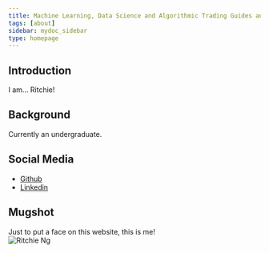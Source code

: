 ```yaml
---
title: Machine Learning, Data Science and Algorithmic Trading Guides and Notes
tags: [about]
sidebar: mydoc_sidebar
type: homepage
---
```


## Introduction

I am... Ritchie!

## Background
Currently an undergraduate.

## Social Media
- [Github](https://github.com/ritchieng)
- [Linkedin](https://www.linkedin.com/in/ritchieng)

## Mugshot
Just to put a face on this website, this is me!
<br />
![Ritchie Ng](https://raw.githubusercontent.com/ritchieng/ritchieng.github.io/master/images/ritchieng_web.png)
